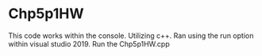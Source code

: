 # Chp5p1HW

This code works within the console. Utilizing c++. Ran using the run option within visual studio 2019. Run the Chp5p1HW.cpp

